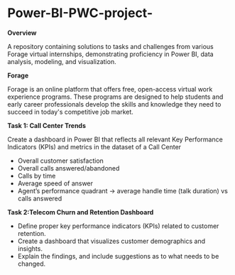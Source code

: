 # Power-BI-PWC-project-

**Overview**

A repository containing solutions to tasks and challenges from various Forage virtual internships, demonstrating proficiency in Power BI, data analysis, modeling, and visualization.

**Forage**

Forage is an online platform that offers free, open-access virtual work experience programs. These programs are designed to help students and early career professionals develop the skills and knowledge they need to succeed in today's competitive job market.

**Task 1: Call Center Trends**

Create a dashboard in Power BI  that reflects all relevant Key Performance Indicators (KPIs) and metrics in the dataset of a Call Center
* Overall customer satisfaction
* Overall calls answered/abandoned
* Calls by time
* Average speed of answer
* Agent’s performance quadrant -> average handle time (talk duration) vs calls answered

**Task 2:Telecom Churn and Retention Dashboard**

* Define proper key performance indicators (KPIs) related to customer retention.
* Create a dashboard that visualizes customer demographics and insights.
* Explain the findings, and include suggestions as to what needs to be changed.
  
